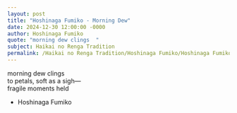 ```yaml
---
layout: post
title: "Hoshinaga Fumiko - Morning Dew"
date: 2024-12-30 12:00:00 -0000
author: Hoshinaga Fumiko
quote: "morning dew clings  "
subject: Haikai no Renga Tradition
permalink: /Haikai no Renga Tradition/Hoshinaga Fumiko/Hoshinaga Fumiko - Morning Dew
---
```


morning dew clings  
to petals, soft as a sigh—  
fragile moments held

- Hoshinaga Fumiko
